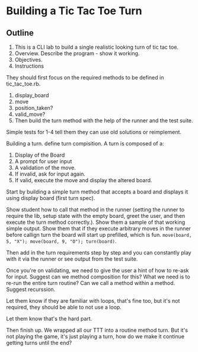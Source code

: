 # Building a Tic Tac Toe Turn

## Outline

1. This is a CLI lab to build a single realistic looking turn of tic tac toe.
2. Overview. Describe the program - show it working. 
3. Objectives.
4. Instructions

They should first focus on the required methods to be defined in tic_tac_toe.rb.
1. display_board
2. move
3. position_taken?
4. valid_move?
5. Then build the turn method with the help of the runner and the test suite.

Simple tests for 1-4 tell them they can use old solutions or reimplement.

Building a turn.
define turn compisition.
A turn is composed of a:

1. Display of the Board
2. A prompt for user input
3. A validation of the move.
4. If invalid, ask for input again.
5. If valid, execute the move and display the altered board.

Start by building a simple turn method that accepts a board and displays it using display board (first turn spec).

Show student how to call that method in the runner (setting the runner to require the lib, setup state with the empty board, greet the user, and then execute the turn method correctly.). Show them a sample of that working simple output. Show them that if they execute arbitrary moves in the runner before callign turn the board will start up prefilled, which is fun. `move(board, 5, "X"); move(board, 9, "O"); turn(board)`.

Then add in the turn requirements step by step and you can constantly play with it via the runner or see output from the test suite.

Once you're on validating, we need to give the user a hint of how to re-ask for input. Suggest can we method composition for this? What we need is to re-run the entire turn routine? Can we call a method within a method. Suggest recurssion.

Let them know if they are familiar with loops, that's fine too, but it's not required, they should be able to not use a loop.

Let them know that's the hard part.

Then finish up. We wrapped all our TTT into a routine method turn. But it's not playing the game, it's just playing a turn, how do we make it continue getting turns until the end? 
